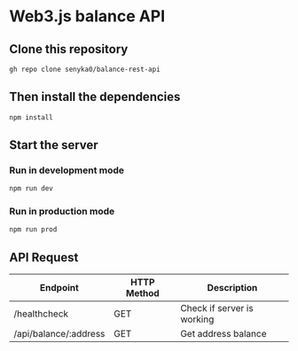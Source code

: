# Web3.js balance API 

## Clone this repository
```sh
gh repo clone senyka0/balance-rest-api
```
## Then install the dependencies
```sh
npm install
```
## Start the server

### Run in development mode
```sh
npm run dev
```
### Run in production mode
```sh
npm run prod
```
## API Request
| Endpoint | HTTP Method | Description |
| ------ | ------ | ------ |
| /healthcheck	| GET |	Check if server is working |
| /api/balance/:address |	GET	| Get address balance

